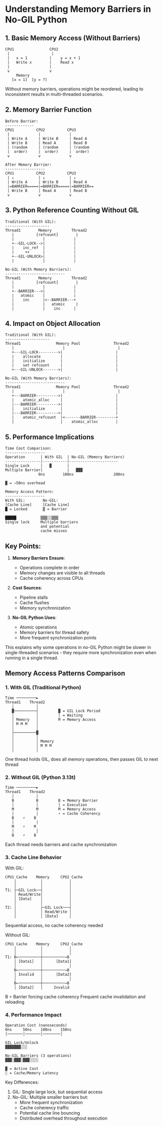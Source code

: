# Understanding Memory Barriers in No-GIL Python

## 1. Basic Memory Access (Without Barriers)

```
CPU1                CPU2
 |                   |
 |   x = 1          |    y = x + 1
 |   Write x        |    Read x
 |                  |
 v                  v
     Memory
   [x = 1]  [y = ?]
```

Without memory barriers, operations might be reordered, leading to inconsistent results in multi-threaded scenarios.

## 2. Memory Barrier Function

```
Before Barrier:
-------------
CPU1          CPU2          CPU3
 |             |             |
 | Write A     | Write B     | Read A
 | Write B     | Read A      | Read B
 | (random     | (random     | (random
 |  order)     |  order)     |  order)
 v             v             v

After Memory Barrier:
------------------
CPU1          CPU2          CPU3
 | ↓           | ↓           | ↓
 | Write A     | Write B     | Read A
 |=BARRIER=====|=BARRIER=====|=BARRIER==
 | Write B     | Read A      | Read B
 v             v             v
```

## 3. Python Reference Counting Without GIL

```
Traditional (With GIL):
--------------------
Thread1        Memory         Thread2
   |          [refcount]        |
   |             |             |
   +--GIL-LOCK-->|             |
   |    inc_ref  |             |
   |     ++      |             |
   +--GIL-UNLOCK>|             |
   |             |             |

No-GIL (With Memory Barriers):
---------------------------
Thread1        Memory         Thread2
   |          [refcount]        |
   |             |             |
   +--BARRIER--->|             |
   |   atomic    |             |
   |    inc      |<--BARRIER---+
   |             |   atomic     |
   |             |    inc      |
```

## 4. Impact on Object Allocation

```
Traditional (With GIL):
--------------------
Thread1                Memory Pool               Thread2
   |                      |                        |
   +---GIL-LOCK--------->|                        |
   |    allocate         |                        |
   |    initialize       |                        |
   |    set refcount     |                        |
   +---GIL-UNLOCK------->|                        |

No-GIL (With Memory Barriers):
---------------------------
Thread1                Memory Pool               Thread2
   |                      |                        |
   +---BARRIER---------->|                        |
   |    atomic_alloc     |                        |
   |---BARRIER---------->|                        |
   |    initialize       |                        |
   |---BARRIER---------->|                        |
   |    atomic_refcount  |<-------BARRIER---------+
   |                     |    atomic_alloc        |
```

## 5. Performance Implications

```
Time Cost Comparison:
------------------
Operation       | With GIL  | No-GIL (Memory Barriers)
----------------|-----------|----------------------
Single Lock     |   ▓       |
Multiple Barrier|           |   ▓▓▓
               0ns        100ns                  200ns

▓ = ~50ns overhead

Memory Access Pattern:
------------------
With GIL:        No-GIL:
[Cache Line]     [Cache Line]
█ = Locked       ▒ = Barrier
                 
█████           ▒▒▒░░▒▒▒
Single lock     Multiple barriers
                and potential
                cache misses
```

## Key Points:

1. **Memory Barriers Ensure**:
   - Operations complete in order
   - Memory changes are visible to all threads
   - Cache coherency across CPUs

2. **Cost Sources**:
   - Pipeline stalls
   - Cache flushes
   - Memory synchronization

3. **No-GIL Python Uses**:
   - Atomic operations
   - Memory barriers for thread safety
   - More frequent synchronization points

This explains why some operations in no-GIL Python might be slower in single-threaded scenarios - they require more synchronization even when running in a single thread.

## Memory Access Patterns Comparison

### 1. With GIL (Traditional Python)
```
Time ─────────►
Thread1    Thread2
   │          │
   ▓──────────┤         ▓ = GIL Lock Period
   │          │         │ = Waiting
   │ Memory   │         M = Memory Access
   │ M M M    │         
   │          │         
   ├──────────▓         
   │          │         
   │          │ Memory  
   │          │ M M M   
   │          │         
```
One thread holds GIL, does all memory operations, then passes GIL to next thread

### 2. Without GIL (Python 3.13t)
```
Time ─────────►
Thread1    Thread2
   │          │
   B          B         B = Memory Barrier
   │          │         │ = Execution
   M          M         M = Memory Access
   │          │         ⚡ = Cache Coherency
   B    ⚡    B
   │          │
   M    ⚡    M
   │          │
   B    ⚡    B
```
Each thread needs barriers and cache synchronization

### 3. Cache Line Behavior

With GIL:
```
CPU1 Cache    Memory     CPU2 Cache
    │           │            │
    │           │            │
T1: ├─GIL Lock──┤            │
    │ Read/Write│            │
    │ [Data]    │            │
    │           │            │
T2: │           ├─GIL Lock───┤
    │           │ Read/Write │
    │           │ [Data]     │
```
Sequential access, no cache coherency needed

Without GIL:
```
CPU1 Cache    Memory     CPU2 Cache
    │           │            │
    │           │            │
T1: B←──────────┼──────────→B
    │ [Data1]   │      [Data1]
    │           │            │
    B←──────────┼──────────→B
    │ Invalid   │      [Data2]
    │           │            │
    B←──────────┼──────────→B
    │ [Data2]   │     Invalid
```
B = Barrier forcing cache coherency
Frequent cache invalidation and reloading

### 4. Performance Impact
```
Operation Cost (nanoseconds)
0ns     50ns    100ns    150ns
│───────│───────│────────│
  
GIL Lock/Unlock
▓▓▓▓▓▓▓░░░

No-GIL Barriers (3 operations)
▓▓▓░▓▓▓░▓▓▓░░░░

▓ = Active Cost
░ = Cache/Memory Latency
```

Key Differences:
1. GIL: Single large lock, but sequential access
2. No-GIL: Multiple smaller barriers but:
   - More frequent synchronization
   - Cache coherency traffic
   - Potential cache line bouncing
   - Distributed overhead throughout execution
